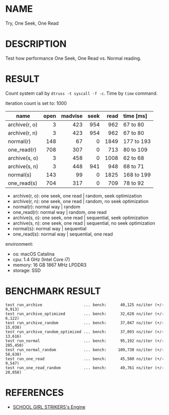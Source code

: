 # NAME

Try, One Seek, One Read

# DESCRIPTION

Test how performance One Seek, One Read vs. Normal reading.

# RESULT

Count system call by `dtruss -t syscall -f -c`.
Time by `time` command.

iteration count is set to: 1000

| name          | open | madvise | seek | read | time [ms]  |
|---------------|-----:|--------:|-----:|-----:|:-----------|
| archive(r, o) |    3 |     423 |  954 |  962 | 67 to 80   |
| archive(r, n) |    3 |     423 |  954 |  962 | 67 to 80   |
| normal(r)     |  148 |      67 |    0 | 1849 | 177 to 193 |
| one_read(r)   |  708 |     307 |    0 |  713 | 80 to 109  |
| archive(s, o) |    3 |     458 |    0 | 1008 | 62 to 68   |
| archive(s, n) |    3 |     448 |  941 |  948 | 68 to 71   |
| normal(s)     |  143 |      99 |    0 | 1825 | 168 to 199 |
| one_read(s)   |  704 |     317 |    0 |  709 | 78 to 92   |

- archive(r, o): one seek, one read | random, seek optimization
- archive(r, n): one seek, one read | random, no seek optimization
- normal(r): normal way | random
- one_read(r): normal way | random, one read
- archive(s, o): one seek, one read | sequential, seek optimization
- archive(s, n): one seek, one read | sequential, no seek optimization
- normal(s): normal way | sequential
- one_read(s): normal way | sequential, one read

environment:
- os: macOS Catalina
- cpu: 1.4 GHz (Intel Core i7)
- memory: 16 GB 1867 MHz LPDDR3
- storage: SSD

# BENCHMARK RESULT

```
test run_archive                  ... bench:      40,125 ns/iter (+/- 9,913)
test run_archive_optimized        ... bench:      32,628 ns/iter (+/- 6,122)
test run_archive_random           ... bench:      37,047 ns/iter (+/- 15,038)
test run_archive_random_optimized ... bench:      37,093 ns/iter (+/- 13,616)
test run_normal                   ... bench:      95,192 ns/iter (+/- 205,450)
test run_normal_random            ... bench:     109,730 ns/iter (+/- 58,630)
test run_one_read                 ... bench:      45,580 ns/iter (+/- 9,547)
test run_one_read_random          ... bench:      49,761 ns/iter (+/- 20,058)
```

# REFERENCES

- [SCHOOL GIRL STRIKERS's Engine](https://www.google.com/url?sa=t&rct=j&q=&esrc=s&source=web&cd=2&cad=rja&uact=8&ved=2ahUKEwipsKms9-nnAhUU_GEKHUAWBiEQFjABegQIAhAB&url=http%3A%2F%2Fwww.jp.square-enix.com%2Fconference%2F2014%2Ftechnical_seminar%2Fimg%2Fpdf%2FSQEX_DevCon_sugimoto.pdf&usg=AOvVaw33gWJoLD9Ww_4NWlg5di38)
